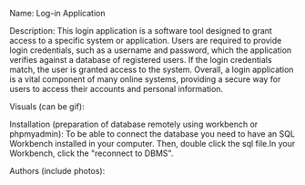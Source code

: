Name: Log-in Application 

Description: This login application is a software tool designed to grant access to a specific system or application. Users are required to provide login credentials, such as a username and password, which the application verifies against a database of registered users. If the login credentials match, the user is granted access to the system. Overall, a login application is a vital component of many online systems, providing a secure way for users to access their accounts and personal information.

Visuals (can be gif):

Installation (preparation of database remotely using workbench or phpmyadmin): To be able to connect the database you need to have an SQL Workbench installed in your computer. Then, double click the sql file.In your Workbench, click the "reconnect to DBMS".

Authors (include photos):


